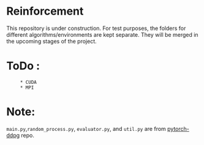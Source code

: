 # Reinforcement


This repository is under construction. For test purposes, the folders for different algorithms/environments are kept separate. They will be merged in the upcoming stages of the project. 

# ToDo :  
         * CUDA 
         * MPI
         
# Note:

`main.py`,`random_process.py`, `evaluator.py`, and `util.py` are from [pytorch-ddpg](https://github.com/ghliu/pytorch-ddpg) repo.
